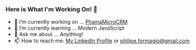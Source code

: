### Here is What I'm Working On! 👋


- 🔭 I’m currently working on ... [PhamaMicroCRM](https://github.com/philipeformagio/phama-micro-crm)
- 🌱 I’m currently learning ... Modern JavaScript
- 💬 Ask me about ... Anything!
- 📫 How to reach me: [My LinkedIn Profile](https://www.linkedin.com/in/philipeformagio) or philipe.formagio@gmail.com

<!--
- 👯 I’m looking to collaborate on ...
- 🤔 I’m looking for help with ...


- 😄 Pronouns: ...
- ⚡ Fun fact: ...
-->
